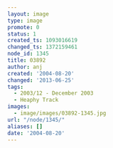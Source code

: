 ```yaml
---
layout: image
type: image
promote: 0
status: 1
created_ts: 1093016619
changed_ts: 1372159461
node_id: 1345
title: 03892
author: anj
created: '2004-08-20'
changed: '2013-06-25'
tags:
  - 2003/12 - December 2003
  - Heaphy Track
images:
  - image/images/03892-1345.jpg
url: "/node/1345/"
aliases: []
date: '2004-08-20'
---
```


